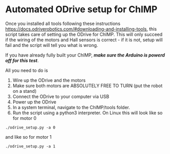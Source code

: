 # Automated ODrive setup for ChIMP
Once you installed all tools following these instructions https://docs.odriverobotics.com/#downloading-and-installing-tools, this script takes care of setting up the ODrive for ChIMP. This will only succeed if the wiring of the motors and Hall sensors is correct - if it is not, setup will fail and the script will tell you what is wrong.

If you have already fully built your ChIMP, ***make sure the Arduino is powerd off for this test***.

All you need to do is 
1. Wire up the ODrive and the motors
2. Make sure both motors are ABSOLUTELY FREE TO TURN (put the robot on a stand)
3. Connect the ODrive to your computer via USB
4. Power up the ODrive
5. In a system terminal, navigate to the ChIMP/tools folder.
6. Run the script using a python3 interpreter. On Linux this will look like so for motor 0
```console
./odrive_setup.py -a 0
```
and like so for motor 1
```console
./odrive_setup.py -a 1
``` 

